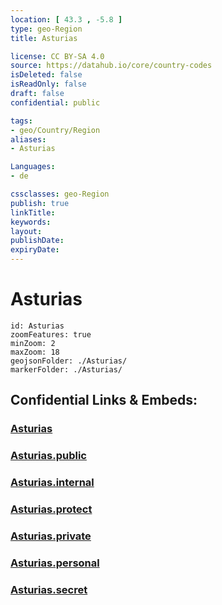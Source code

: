 ```yaml
---
location: [ 43.3 , -5.8 ] 
type: geo-Region
title: Asturias

license: CC BY-SA 4.0
source: https://datahub.io/core/country-codes
isDeleted: false
isReadOnly: false
draft: false
confidential: public

tags:
- geo/Country/Region
aliases:
- Asturias

Languages:
- de

cssclasses: geo-Region
publish: true
linkTitle: 
keywords: 
layout: 
publishDate: 
expiryDate: 
---
```


# Asturias

```leaflet
id: Asturias
zoomFeatures: true 
minZoom: 2 
maxZoom: 18
geojsonFolder: ./Asturias/
markerFolder: ./Asturias/
```


## Confidential Links & Embeds: 

### [Asturias](/_Standards/Earth/Continent/Europe/Europe~South/Spain/Provinces~Spain/Asturias.md) 

### [Asturias.public](/_public/Earth/Continent/Europe/Europe~South/Spain/Provinces~Spain/Asturias.public.md) 

### [Asturias.internal](/_internal/Earth/Continent/Europe/Europe~South/Spain/Provinces~Spain/Asturias.internal.md) 

### [Asturias.protect](/_protect/Earth/Continent/Europe/Europe~South/Spain/Provinces~Spain/Asturias.protect.md) 

### [Asturias.private](/_private/Earth/Continent/Europe/Europe~South/Spain/Provinces~Spain/Asturias.private.md) 

### [Asturias.personal](/_personal/Earth/Continent/Europe/Europe~South/Spain/Provinces~Spain/Asturias.personal.md) 

### [Asturias.secret](/_secret/Earth/Continent/Europe/Europe~South/Spain/Provinces~Spain/Asturias.secret.md)

